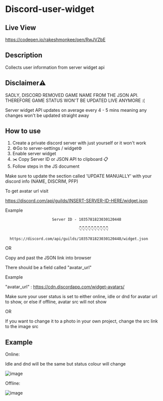 # Discord-user-widget

Live View
---
https://codepen.io/rakeshmonkee/pen/RwJVZbE



Description
---
Collects user information from server widget api

Disclaimer⚠️
--- 

SADLY, DISCORD REMOVED GAME NAME FROM THE JSON API. THEREFORE GAME STATUS WON'T BE UPDATED LIVE ANYMORE :( 


Server widget API updates on average every 4 - 5 mins meaning any changes won't be updated straight away



How to use
---
1. Create a private discord server with just yourself or it won't work
2. ⚙️Go to server-settings / widget⚙️
3. Enable server widget
4. ✂️ Copy Server ID or JSON API to clipboard 📋
5. Follow steps in the JS document 

Make sure to update the section called 'UPDATE MANUALLY' with your discord info (NAME, DISCRIM, PFP)

To get avatar url visit

https://discord.com/api/guilds/INSERT-SERVER-ID-HERE/widget.json

Example

                         Server ID - 1035781823030120448 
                         
                                     👇👇👇👇👇👇👇👇👇👇
                                      
      https://discord.com/api/guilds/1035781823030120448/widget.json 

OR

Copy and past the JSON link into browser


There should be a field called "avatar_url"

Example

"avatar_url" : https://cdn.discordapp.com/widget-avatars/

Make sure your user status is set to either online, idle or dnd for avatar url to show, or else if offline, avatar src will not show

OR

If you want to change it to a photo in your own project, change the src link to the image src  

Example
--- 
Online:

Idle and dnd will be the same but status colour will change

![image](https://user-images.githubusercontent.com/89455475/199206582-3a66c7dd-4db2-4e20-aeef-1171856ca78d.png)

Offline:

![image](https://user-images.githubusercontent.com/89455475/199206617-8e380554-8171-49ee-adfa-d8095e6805df.png)
